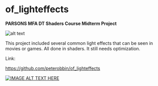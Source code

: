 # of_lighteffects
**PARSONS MFA DT Shaders Course Midterm Project** 


![alt text](https://raw.githubusercontent.com/peterobbin/wangl073_ss2015/master/midterm/midterm.png "midterm screenshot")

This project included several common light effects that can be seen in movies or games. All done in shaders. It still needs optimization. 

Link:

https://github.com/peterobbin/of_lighteffects

[![IMAGE ALT TEXT HERE](http://img.youtube.com/vi/YOUTUBE_VIDEO_ID_HERE/0.jpg)](http://www.youtube.com/watch?v=YOUTUBE_VIDEO_ID_HERE)
